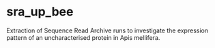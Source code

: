 # sra_up_bee
Extraction of Sequence Read Archive runs to investigate the expression pattern of an uncharacterised protein in Apis mellifera.
